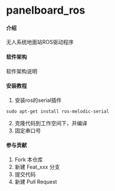 # panelboard_ros

#### 介绍
无人系统地面站ROS驱动程序

#### 软件架构
软件架构说明


#### 安装教程

1.  安装ros的serial插件

```
sudo apt-get install ros-melodic-serial
```

2.  克隆代码到工作空间下，并编译
3.  固定串口号


#### 参与贡献

1.  Fork 本仓库
2.  新建 Feat_xxx 分支
3.  提交代码
4.  新建 Pull Request

